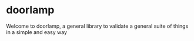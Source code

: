 # doorlamp
Welcome to doorlamp, a general library to validate a general suite of things in a simple and easy way

